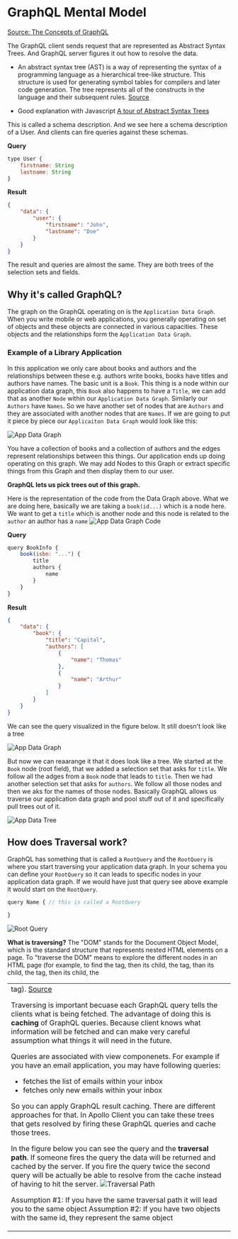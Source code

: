 # GraphQL Mental Model

[Source: The Concepts of GraphQL](https://dev-blog.apollodata.com/the-concepts-of-graphql-bc68bd819be3)

The GraphQL client sends request that are represented as Abstract Syntax Trees. And GraphQL server figures it out how to resolve the data. 

* An abstract syntax tree (AST) is a way of representing the syntax of a programming language as a hierarchical tree-like structure. This structure is used for generating symbol tables for compilers and later code generation. The tree represents all of the constructs in the language and their subsequent rules. [Source](https://www.techopedia.com/definition/22431/abstract-syntax-tree-ast)

* Good explanation with Javascript [A tour of Abstract Syntax Trees](https://blog.buildo.io/a-tour-of-abstract-syntax-trees-906c0574a067)


This is called a schema description. And we see here a schema description of a User. And clients can fire queries against these schemas. 

**Query**
```js
type User {
    firstname: String
    lastname: String
}
``` 

**Result**
```json
{
    "data": {
        "user": {
            "firstname": "John",
            "lastname": "Doe"
        }
    }
}

``` 

The result and queries are almost the same. They are both trees of the selection sets and fields. 

## Why it's called GraphQL?

The graph on the GraphQL operating on is the `Application Data Graph`. When you write mobile or web applications, you generally operating on set of objects and these objects are connected in various capacities. These objects and the relationships form the `Application Data Graph`. 

### Example of a Library Application

In this application we only care about books and authors and the relationships between these e.g. authors write books, books have titles and authors have names. The basic unit is a `Book`. This thing is a node within our application data graph, this `Book` also happens to have a `Title`, we can add that as another `Node` within our `Application Data Graph`. Similarly our `Authors` have `Names`.  So we have another set of nodes that are `Authors` and they are associated with another nodes that are `Names`. If we are going to put it piece by piece our `Applicaiton Data Graph` would look like this:

![App Data Graph](./images/app-data-graph.png)

You have a collection of books and a collection of authors and the edges represent relationships between this things. Our application ends up doing operating on this graph. We may add Nodes to this Graph or extract specific things from this Graph and then display them to our user. 

**GraphQL lets us pick trees out of this graph.**

Here is the representation of the code from the Data Graph above. What we are doing here, basically we are taking a `book(id...)` which is a node here. We want to get a `title` which is another node and this node is related to the `author` an author has a `name`
![App Data Graph Code](./images/app-data-graph-code.png)

**Query**
```js
query BookInfo {
    book(isbn: "...") {
        title 
        authors {
            name
        }
    }
}
``` 

**Result**
```json
{
    "data": {
        "book": {
            "title": "Capital",
            "authors": [
                {
                    "name": "Thomas"
                },
                {
                    "name": "Arthur"
                }
            ]
        }
    }
}

``` 

We can see the query visualized in the figure below. It still doesn't look like a tree

![App Data Graph](./images/app-data-graph-nodes.png)

But now we can reaarange it that it does look like a tree. We started at the `Book` node (root field), that we added a selection set that asks for `title`. We follow all the adges from a `Book` node that leads to `title`. Then we had another selection set that asks for `authors`. We follow all those nodes and then we aks for the names of those nodes. Basically GraphQL allows us traverse our application data graph and pool stuff out of it and specifically pull trees out of it. 

![App Data Tree](./images/app-data-graph-tree.png)

## How does Traversal work?

GraphQL has something that is called a `RootQuery` and the `RootQuery` is where you start traversing your application data graph. In your schema you can define your `RootQuery` so it can leads to specific nodes in your application data graph. If we would have just that query see above example it would start on the `RootQuery`. 

```js
query Name { // this is called a RootQuery

}
``` 

![Root Query](./images/app-data-graph-root-query.png)

**What is traversing?**
The "DOM" stands for the Document Object Model, which is the standard structure that represents nested HTML elements on a page. To "traverse the DOM" means to explore the different nodes in an HTML page (for example, to find the <body> tag, then its child, the <table> tag, than its child, the <tr> tag, then its child, the <td> tag). [Source](https://www.quora.com/What-does-it-mean-to-traverse-the-DOM)

Traversing is important becuase each GraphQL query tells the clients what is being fetched. The advantage of doing this is **caching** of GraphQL queries. Because client knows what information will be fetched and can make very careful assumption what things it will need in the future. 

Queries are associated with view componenets. For example if you have an email application, you may have following queries:

* fetches the list of emails within your inbox
* fetches only new emails within your inbox

So you can apply GraphQL result caching. There are different approaches for that. In Apollo Client you can take these trees that gets resolved by firing these GraphQL queries and cache those trees. 

In the figure below you can see the query and the **traversal path**. If someone fires the query the data will be returned and cached by the server. If you fire the query twice the second query will be actually be able to resolve from the cache instead of having to hit the server. 
![Traversal Path](./images/app-data-graph-traversal-path.png)


Assumption #1: If you have the same traversal path it will lead you to the same object
Assumption #2: If you have two objects with the same id, they represent the same object